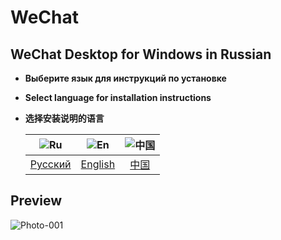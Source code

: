 # WeChat
## WeChat Desktop for Windows in Russian

- **Выберите язык для инструкций по установке**
- **Select language for installation instructions**
- **选择安装说明的语言**

    | ![Ru](https://camo.githubusercontent.com/391b57fb068c30068d206d8b5e14dab22414b7e4e2179aeaa23415ab3404b841/68747470733a2f2f756e69636f64652d7461626c652e636f6d2f692f636f756e7472792d666c6167732f72752e706e67) | ![En](https://camo.githubusercontent.com/6a14aa4dccda53ea9236ff9849bde5b0905e389fda26e7d07fb77e68b76bc2fd/68747470733a2f2f756e69636f64652d7461626c652e636f6d2f692f636f756e7472792d666c6167732f656e2e706e67) | ![中国](https://camo.githubusercontent.com/5eca8717e615fe73912fe82a1b0ca6b38133ccd08f8cde63d6822d4b8ae484bf/68747470733a2f2f756e69636f64652d7461626c652e636f6d2f692f636f756e7472792d666c6167732f636e2e706e67) |
    | :----------: |:------------:|:-----------:|
    | [Русский][1] | [English][2] |  [中国][3]  |
    
    
## Preview
![Photo-001](https://drive.google.com/file/d/1s6VH2RfKAWE2FQVb4Q_k7QKbbL0DMG7r/view)

[1]: https://github.com/Andrew-13/WeChat/blob/main/WeChat%20-%203.3.0.115/README-Ru.md
[2]: https://github.com/Andrew-13/WeChat/blob/main/WeChat%20-%203.3.0.115/README-En.md
[3]: https://github.com/Andrew-13/WeChat/blob/main/WeChat%20-%203.3.0.115/README-Cn.md
